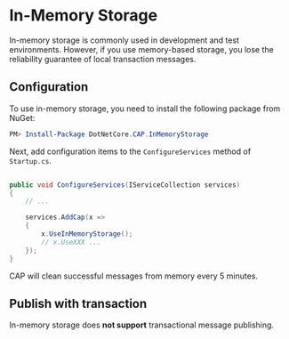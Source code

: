 # In-Memory Storage

In-memory storage is commonly used in development and test environments. However, if you use memory-based storage, you lose the reliability guarantee of local transaction messages.

## Configuration

To use in-memory storage, you need to install the following package from NuGet:

```powershell
PM> Install-Package DotNetCore.CAP.InMemoryStorage
```

Next, add configuration items to the `ConfigureServices` method of `Startup.cs`.

```csharp

public void ConfigureServices(IServiceCollection services)
{
    // ...

    services.AddCap(x =>
    {
        x.UseInMemoryStorage();
        // x.UseXXX ...
    });
}

```

CAP will clean successful messages from memory every 5 minutes.

## Publish with transaction

In-memory storage does **not support** transactional message publishing.
